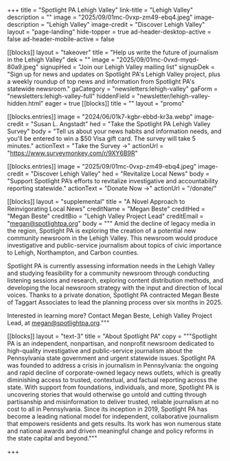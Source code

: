 +++
title = "Spotlight PA Lehigh Valley"
link-title = "Lehigh Valley"
description = ""
image = "2025/09/01mc-0vxp-zm49-ebq4.jpeg"
image-description = "Lehigh Valley"
image-credit = "Discover Lehigh Valley"
layout = "page-landing"
hide-topper = true
ad-header-desktop-active = false
ad-header-mobile-active = false

[[blocks]]
layout = "takeover"
title = "Help us write the future of journalism in the Lehigh Valley"
dek = ""
image = "2025/09/01mc-0vxd-myqd-80a9.jpeg"
signupHed = "Join our Lehigh Valley mailing list"
signupDek = "Sign up for news and updates on Spotlight PA's Lehigh Valley project, plus a weekly roundup of top news and information from Spotlight PA's statewide newsroom."
gaCategory = "newsletters:lehigh-valley"
gaForm = "newsletters:lehigh-valley-full"
hiddenField = "newsletter/lehigh-valley-hidden.html"
eager = true
[[blocks]]
title = ""
layout = "promo"

[[blocks.entries]]
image = "2024/06/01k7-kgbr-ebbd-kr3a.webp"
image-credit = "Susan L. Angstadt"
hed = "Take the Spotlight PA Lehigh Valley Survey"
body = "Tell us about your news habits and information needs, and you'll be entered to win a $50 Visa gift card. The survey will take 5 minutes."
actionText = "Take the Survey →"
actionUrl = "https://www.surveymonkey.com/r/9XY6B9R"

[[blocks.entries]]
image = "2025/09/01mc-0vxp-zm49-ebq4.jpeg"
image-credit = "Discover Lehigh Valley"
hed = "Revitalize Local News"
body = "Support Spotlight PA’s efforts to revitalize investigative and accountability reporting statewide."
actionText = "Donate Now →"
actionUrl = "/donate/"

[[blocks]]
layout = "supplemental"
title = "A Novel Approach to Reinvigorating Local News"
creditName = "Megan Beste"
creditHed = "Megan Beste"
creditBio = "Lehigh Valley Project Lead"
creditEmail = "megan@spotlightpa.org"
body = """
Amid the decline of legacy media in the region, Spotlight PA is exploring the creation of a potential new community newsroom in the Lehigh Valley. This newsroom would produce investigative and public-service journalism about topics of civic importance to Lehigh, Northampton, and Carbon counties.

Spotlight PA is currently assessing information needs in the Lehigh Valley and studying feasibility for a community newsroom through conducting listening sessions and research, exploring content distribution methods, and developing the local newsroom strategy with the input and direction of local voices. Thanks to a private donation, Spotlight PA contracted Megan Beste of Taggart Associates to lead the planning process over six months in 2025.

Interested in learning more? Contact Megan Beste, Lehigh Valley Project Lead, at [megan@spotlightpa.org](megan@spotlightpa.org)."""

[[blocks]]
layout = "text-3"
title = "About Spotlight PA"
copy = """Spotlight PA is an independent, nonpartisan, and nonprofit newsroom dedicated to high-quality investigative and public-service journalism about the Pennsylvania state government and urgent statewide issues. Spotlight PA was founded to address a crisis in journalism in Pennsylvania: the ongoing and rapid decline of corporate-owned legacy news outlets, which is greatly diminishing access to trusted, contextual, and factual reporting across the state. With support from foundations, individuals, and more, Spotlight PA is uncovering stories that would otherwise go untold and cutting through partisanship and misinformation to deliver trusted, reliable journalism at no cost to all in Pennsylvania. Since its inception in 2019, Spotlight PA has become a leading national model for independent, collaborative journalism that empowers residents and gets results. Its work has won numerous state and national awards and driven meaningful change and policy reforms in the state capital and beyond."""

+++
